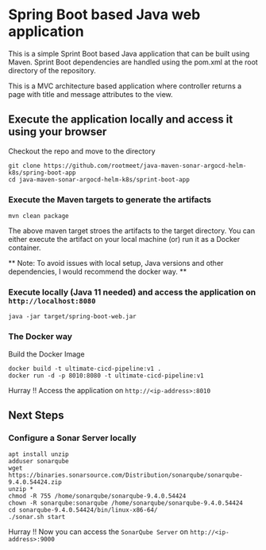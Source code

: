 # Spring Boot based Java web application
This is a simple Sprint Boot based Java application that can be built using Maven. Sprint Boot dependencies are handled using the pom.xml at the root directory of the repository.

This is a MVC architecture based application where controller returns a page with title and message attributes to the view.

## Execute the application locally and access it using your browser
Checkout the repo and move to the directory

``````
git clone https://github.com/rootmeet/java-maven-sonar-argocd-helm-k8s/spring-boot-app
cd java-maven-sonar-argocd-helm-k8s/sprint-boot-app
``````
### Execute the Maven targets to generate the artifacts
``````
mvn clean package
``````
The above maven target stroes the artifacts to the target directory. You can either execute the artifact on your local machine (or) run it as a Docker container.

** Note: To avoid issues with local setup, Java versions and other dependencies, I would recommend the docker way. **

### Execute locally (Java 11 needed) and access the application on ``http://localhost:8080``
``````
java -jar target/spring-boot-web.jar
``````
### The Docker way
Build the Docker Image
``````
docker build -t ultimate-cicd-pipeline:v1 .
docker run -d -p 8010:8080 -t ultimate-cicd-pipeline:v1
``````
Hurray !! Access the application on ``http://<ip-address>:8010``

## Next Steps
### Configure a Sonar Server locally
``````
apt install unzip
adduser sonarqube
wget https://binaries.sonarsource.com/Distribution/sonarqube/sonarqube-9.4.0.54424.zip
unzip *
chmod -R 755 /home/sonarqube/sonarqube-9.4.0.54424
chown -R sonarqube:sonarqube /home/sonarqube/sonarqube-9.4.0.54424
cd sonarqube-9.4.0.54424/bin/linux-x86-64/
./sonar.sh start
``````
Hurray !! Now you can access the ``SonarQube Server`` on ``http://<ip-address>:9000``